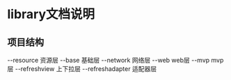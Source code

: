 # library文档说明
## 项目结构
--resource              资源层
--base                  基础层
--network               网络层
--web                   web层
--mvp                   mvp层
--refreshview           上下拉层
--refreshadapter        适配器层
